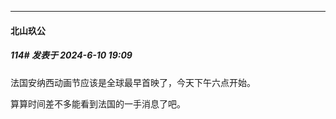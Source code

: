 ﻿
*****

####  北山玖公  
##### 114#       发表于 2024-6-10 19:09

法国安纳西动画节应该是全球最早首映了，今天下午六点开始。

算算时间差不多能看到法国的一手消息了吧。

